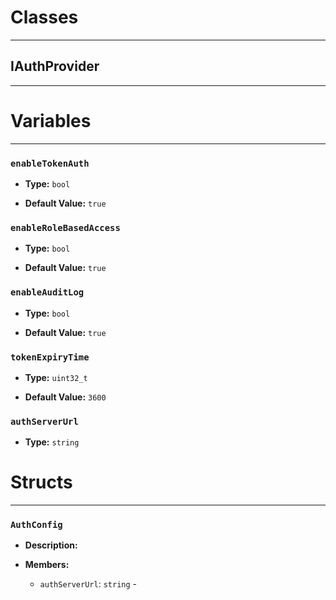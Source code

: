 # Classes
---

## IAuthProvider
---




# Variables
---

### `enableTokenAuth`

- **Type:** `bool`

- **Default Value:** `true`



### `enableRoleBasedAccess`

- **Type:** `bool`

- **Default Value:** `true`



### `enableAuditLog`

- **Type:** `bool`

- **Default Value:** `true`



### `tokenExpiryTime`

- **Type:** `uint32_t`

- **Default Value:** `3600`



### `authServerUrl`

- **Type:** `string`




# Structs
---

### `AuthConfig`

- **Description:** 

- **Members:**

  - `authServerUrl`: `string` - 


